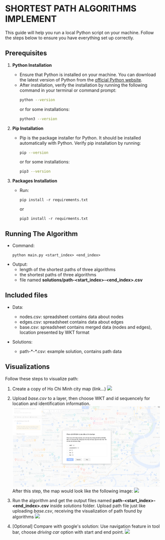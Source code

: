 # SHORTEST PATH ALGORITHMS IMPLEMENT

This guide will help you run a local Python script on your machine. Follow the steps below to ensure you have everything set up correctly.

## Prerequisites

1. **Python Installation**
   - Ensure that Python is installed on your machine. You can download the latest version of Python from the [official Python website](https://www.python.org/downloads/).
   - After installation, verify the installation by running the following command in your terminal or command prompt:
     ```bash
     python --version
     ```
     or for some installations:
     ```bash
     python3 --version
     ```

2. **Pip Installation**
   - Pip is the package installer for Python. It should be installed automatically with Python. Verify pip installation by running:
     ```bash
     pip --version
     ```
     or for some installations:
     ```bash
     pip3 --version
     ```

3. **Packages Installation**
    - Run:
        ```
        pip install -r requirements.txt
        ```
        or
        ```
        pip3 install -r requirments.txt
        ```

## Running The Algorithm

- Command:
    ```
    python main.py <start_index> <end_index>
    ```
- Output:
    - length of the shortest paths of three algorithms
    - the shortest paths of three algorithms
    - file named **solutions/path-<start_index>-<end_index>.csv**
## Included files
- Data:

    - nodes.csv: spreadsheet contains data about nodes
    - edges.csv: spreadsheet contains data about edges
    - base.csv: spreadsheet contains merged data (nodes and edges), location presented by WKT format
- Solutions:
    - path-\*-\*.csv: example solution, contains path data
## Visualizations

Follow these steps to visualize path:


1.  Create a copy of Ho Chi Minh city map (link...)
    <img src="./images/demo_0.png">
2. Upload *base.csv* to a layer, then choose WKT and id sequencely for location and identification information.
    <img src="./images/demo_1.png">
    After this step, the map would look like the following image:
    <img src="./images/demo_2.png">

3. Run the algorithm and get the output files named **path-<start_index>-<end_index>.csv** inside *solutions* folder. Upload path file just like uploading *base.csv*, receiving the visualization of path found by algorithms
    <img src="./images/demo_3.png">

4. [Optional] Compare with google's solution:
    Use navigation feature in tool bar, choose *driving car* option with start and end point.
    <img src="./images/demo_4.png">
